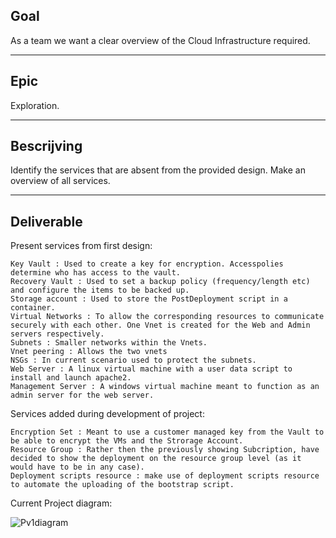 ## Goal
As a team we want a clear overview of the Cloud Infrastructure required.

----
## Epic
Exploration.

----
## Bescrijving
Identify the services that are absent from the provided design. Make an overview of all services.

----
## Deliverable

Present services from first design:  

    Key Vault : Used to create a key for encryption. Accesspolies determine who has access to the vault.
    Recovery Vault : Used to set a backup policy (frequency/length etc) and configure the items to be backed up.
    Storage account : Used to store the PostDeployment script in a container.
    Virtual Networks : To allow the corresponding resources to communicate securely with each other. One Vnet is created for the Web and Admin servers respectively. 
    Subnets : Smaller networks within the Vnets. 
    Vnet peering : Allows the two vnets 
    NSGs : In current scenario used to protect the subnets.
    Web Server : A linux virtual machine with a user data script to install and launch apache2.
    Management Server : A windows virtual machine meant to function as an admin server for the web server.

Services added during development of project:

    Encryption Set : Meant to use a customer managed key from the Vault to be able to encrypt the VMs and the Strorage Account.
    Resource Group : Rather then the previously showing Subcription, have decided to show the deployment on the resource group level (as it would have to be in any case).
    Deployment scripts resource : make use of deployment scripts resource to automate the uploading of the bootstrap script. 

Current Project diagram:  

![Pv1diagram](../../../00_includes/prj_v1_diagram.png)  
